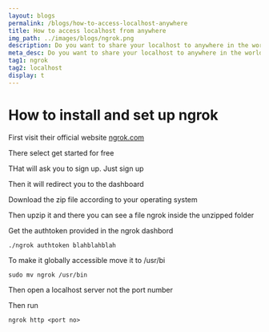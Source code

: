 ```yaml
---
layout: blogs
permalink: /blogs/how-to-access-localhost-anywhere
title: How to access localhost from anywhere
img_path: ../images/blogs/ngrok.png
description: Do you want to share your localhost to anywhere in the world. Ngrok comes with a solution for this!
meta_desc: Do you want to share your localhost to anywhere in the world. Ngrok comes with a solution for this!
tag1: ngrok
tag2: localhost
display: t
---
```


# How to install and set up ngrok

First visit their official website [ngrok.com](https://ngrok.com)

There select get started for free

THat will ask you to sign up. Just sign up

Then it will redirect you to the dashboard

Download the zip file according to your operating system

Then upzip it and there you can see a file ngrok inside the unzipped folder

Get the authtoken provided in the ngrok dashbord

```
./ngrok authtoken blahblahblah
```
To make it globally accessible move it to /usr/bi
```
sudo mv ngrok /usr/bin
```

Then open a localhost server not the port number

Then run 
```
ngrok http <port no>
```